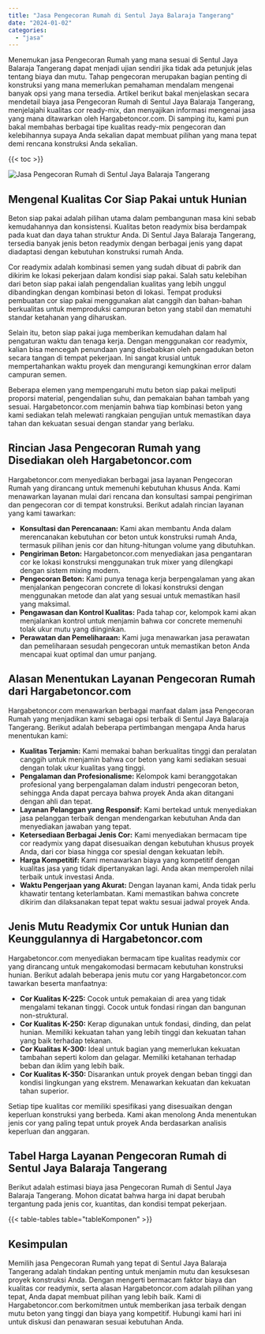```yaml
---
title: "Jasa Pengecoran Rumah di Sentul Jaya Balaraja Tangerang"
date: "2024-01-02"
categories: 
  - "jasa"
---
```



Menemukan jasa Pengecoran Rumah yang mana sesuai di Sentul Jaya Balaraja Tangerang dapat menjadi ujian sendiri jika tidak ada petunjuk jelas tentang biaya dan mutu. Tahap pengecoran merupakan bagian penting di konstruksi yang mana memerlukan pemahaman mendalam mengenai banyak opsi yang mana tersedia. Artikel berikut bakal menjelaskan secara mendetail biaya jasa Pengecoran Rumah di Sentul Jaya Balaraja Tangerang, menjelajahi kualitas cor ready-mix, dan menyajikan informasi mengenai jasa yang mana ditawarkan oleh Hargabetoncor.com. Di samping itu, kami pun bakal membahas berbagai tipe kualitas ready-mix pengecoran dan kelebihannya supaya Anda sekalian dapat membuat pilihan yang mana tepat demi rencana konstruksi Anda sekalian.

{{< toc >}}

![Jasa Pengecoran Rumah di Sentul Jaya Balaraja Tangerang](https://hargareadymixid.github.io/hbc/readymix-hbc%20(37).png)

## Mengenal Kualitas Cor Siap Pakai untuk Hunian

Beton siap pakai adalah pilihan utama dalam pembangunan masa kini sebab kemudahannya dan konsistensi. Kualitas beton readymix bisa berdampak pada kuat dan daya tahan struktur Anda. Di Sentul Jaya Balaraja Tangerang, tersedia banyak jenis beton readymix dengan berbagai jenis yang dapat diadaptasi dengan kebutuhan konstruksi rumah Anda.

Cor readymix adalah kombinasi semen yang sudah dibuat di pabrik dan dikirim ke lokasi pekerjaan dalam kondisi siap pakai. Salah satu kelebihan dari beton siap pakai ialah pengendalian kualitas yang lebih unggul dibandingkan dengan kombinasi beton di lokasi. Tempat produksi pembuatan cor siap pakai menggunakan alat canggih dan bahan-bahan berkualitas untuk memproduksi campuran beton yang stabil dan mematuhi standar ketahanan yang diharuskan.

Selain itu, beton siap pakai juga memberikan kemudahan dalam hal pengaturan waktu dan tenaga kerja. Dengan menggunakan cor readymix, kalian bisa mencegah penundaan yang disebabkan oleh pengadukan beton secara tangan di tempat pekerjaan. Ini sangat krusial untuk mempertahankan waktu proyek dan mengurangi kemungkinan error dalam campuran semen.

Beberapa elemen yang mempengaruhi mutu beton siap pakai meliputi proporsi material, pengendalian suhu, dan pemakaian bahan tambah yang sesuai. Hargabetoncor.com menjamin bahwa tiap kombinasi beton yang kami sediakan telah melewati rangkaian pengujian untuk memastikan daya tahan dan kekuatan sesuai dengan standar yang berlaku.

## Rincian Jasa Pengecoran Rumah yang Disediakan oleh Hargabetoncor.com

Hargabetoncor.com menyediakan berbagai jasa layanan Pengecoran Rumah yang dirancang untuk memenuhi kebutuhan khusus Anda. Kami menawarkan layanan mulai dari rencana dan konsultasi sampai pengiriman dan pengecoran cor di tempat konstruksi. Berikut adalah rincian layanan yang kami tawarkan:

- **Konsultasi dan Perencanaan:** Kami akan membantu Anda dalam merencanakan kebutuhan cor beton untuk konstruksi rumah Anda, termasuk pilihan jenis cor dan hitung-hitungan volume yang dibutuhkan.
- **Pengiriman Beton:** Hargabetoncor.com menyediakan jasa pengantaran cor ke lokasi konstruksi menggunakan truk mixer yang dilengkapi dengan sistem mixing modern.
- **Pengecoran Beton:** Kami punya tenaga kerja berpengalaman yang akan menjalankan pengecoran concrete di lokasi konstruksi dengan menggunakan metode dan alat yang sesuai untuk memastikan hasil yang maksimal.
- **Pengawasan dan Kontrol Kualitas:** Pada tahap cor, kelompok kami akan menjalankan kontrol untuk menjamin bahwa cor concrete memenuhi tolak ukur mutu yang diinginkan.
- **Perawatan dan Pemeliharaan:** Kami juga menawarkan jasa perawatan dan pemeliharaan sesudah pengecoran untuk memastikan beton Anda mencapai kuat optimal dan umur panjang.

## Alasan Menentukan Layanan Pengecoran Rumah dari Hargabetoncor.com

Hargabetoncor.com menawarkan berbagai manfaat dalam jasa Pengecoran Rumah yang menjadikan kami sebagai opsi terbaik di Sentul Jaya Balaraja Tangerang. Berikut adalah beberapa pertimbangan mengapa Anda harus menentukan kami:

- **Kualitas Terjamin:** Kami memakai bahan berkualitas tinggi dan peralatan canggih untuk menjamin bahwa cor beton yang kami sediakan sesuai dengan tolak ukur kualitas yang tinggi.
- **Pengalaman dan Profesionalisme:** Kelompok kami beranggotakan profesional yang berpengalaman dalam industri pengecoran beton, sehingga Anda dapat percaya bahwa proyek Anda akan ditangani dengan ahli dan tepat.
- **Layanan Pelanggan yang Responsif:** Kami bertekad untuk menyediakan jasa pelanggan terbaik dengan mendengarkan kebutuhan Anda dan menyediakan jawaban yang tepat.
- **Ketersediaan Berbagai Jenis Cor:** Kami menyediakan bermacam tipe cor readymix yang dapat disesuaikan dengan kebutuhan khusus proyek Anda, dari cor biasa hingga cor spesial dengan kekuatan lebih.
- **Harga Kompetitif:** Kami menawarkan biaya yang kompetitif dengan kualitas jasa yang tidak dipertanyakan lagi. Anda akan memperoleh nilai terbaik untuk investasi Anda.
- **Waktu Pengerjaan yang Akurat:** Dengan layanan kami, Anda tidak perlu khawatir tentang keterlambatan. Kami memastikan bahwa concrete dikirim dan dilaksanakan tepat tepat waktu sesuai jadwal proyek Anda.

## Jenis Mutu Readymix Cor untuk Hunian dan Keunggulannya di Hargabetoncor.com

Hargabetoncor.com menyediakan bermacam tipe kualitas readymix cor yang dirancang untuk mengakomodasi bermacam kebutuhan konstruksi hunian. Berikut adalah beberapa jenis mutu cor yang Hargabetoncor.com tawarkan beserta manfaatnya:

- **Cor Kualitas K-225:** Cocok untuk pemakaian di area yang tidak mengalami tekanan tinggi. Cocok untuk fondasi ringan dan bangunan non-struktural.
- **Cor Kualitas K-250:** Kerap digunakan untuk fondasi, dinding, dan pelat hunian. Memiliki kekuatan tahan yang lebih tinggi dan kekuatan tahan yang baik terhadap tekanan.
- **Cor Kualitas K-300:** Ideal untuk bagian yang memerlukan kekuatan tambahan seperti kolom dan gelagar. Memiliki ketahanan terhadap beban dan iklim yang lebih baik.
- **Cor Kualitas K-350:** Disarankan untuk proyek dengan beban tinggi dan kondisi lingkungan yang ekstrem. Menawarkan kekuatan dan kekuatan tahan superior.

Setiap tipe kualitas cor memiliki spesifikasi yang disesuaikan dengan keperluan konstruksi yang berbeda. Kami akan menolong Anda menentukan jenis cor yang paling tepat untuk proyek Anda berdasarkan analisis keperluan dan anggaran.

## Tabel Harga Layanan Pengecoran Rumah di Sentul Jaya Balaraja Tangerang

Berikut adalah estimasi biaya jasa Pengecoran Rumah di Sentul Jaya Balaraja Tangerang. Mohon dicatat bahwa harga ini dapat berubah tergantung pada jenis cor, kuantitas, dan kondisi tempat pekerjaan.

{{< table-tables table="tableKomponen" >}}

## Kesimpulan

Memilih jasa Pengecoran Rumah yang tepat di Sentul Jaya Balaraja Tangerang adalah tindakan penting untuk menjamin mutu dan kesuksesan proyek konstruksi Anda. Dengan mengerti bermacam faktor biaya dan kualitas cor readymix, serta alasan Hargabetoncor.com adalah pilihan yang tepat, Anda dapat membuat pilihan yang lebih baik. Kami di Hargabetoncor.com berkomitmen untuk memberikan jasa terbaik dengan mutu beton yang tinggi dan biaya yang kompetitif. Hubungi kami hari ini untuk diskusi dan penawaran sesuai kebutuhan Anda.
